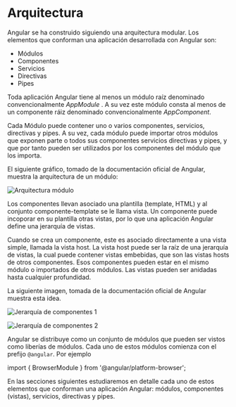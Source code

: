 # Arquitectura

Angular se ha construido siguiendo una arquitectura modular. Los elementos que conforman una aplicación desarrollada con Angular son:

- Módulos
- Componentes
- Servicios
- Directivas
- Pipes

Toda aplicación Angular tiene al menos un módulo raíz denominado convencionalmente *AppModule* . A su vez este módulo consta al menos de un componente ráiz denominado convencionalmente *AppComponent*.

Cada Módulo puede contener uno o varios componentes, servicios, directivas y pipes. A su vez, cada módulo puede importar otros módulos que exponen parte o todos sus componentes servicios directivas y pipes, y que por tanto pueden ser utilizados por los componentes del módulo que los importa.

El siguiente gráfico, tomado de la documentación oficial de Angular, muestra la arquitectura de un módulo:

![Arquitectura módulo](https://angular.io/generated/images/guide/architecture/overview2.png)

Los componentes llevan asociado una plantilla (template, HTML) y al conjunto componente-template se le llama vista. Un componente puede incoporar en su plantilla otras vistas, por lo que una aplicación Angular define una jerarquía de vistas. 

Cuando se crea un componente, este es asociado directamente a una vista simple, llamada la vista host. La vista host puede ser la raíz de una jerarquía de vistas, la cual puede contener vistas embebidas, que son las vistas hosts de otros componentes. Esos componentes pueden estar en el mismo módulo o importados de otros módulos. Las vistas pueden ser anidadas hasta cualquier profundidad.

La siguiente imagen, tomada de la documentación oficial de Angular muestra esta idea.

![Jerarquía de componentes 1](https://angular.io/generated/images/guide/architecture/compilation-context.png)

![Jerarquía de componentes 2](https://angular.io/generated/images/guide/architecture/view-hierarchy.png)

Angular se distribuye como un conjunto de módulos que pueden ser vistos como liberías de módulos. Cada uno de estos módulos comienza con el prefijo `@angular`. Por ejemplo

  import { BrowserModule } from '@angular/platform-browser';

  En las secciones siguientes estudiaremos en detalle cada uno de estos elementos que conforman una aplicación Angular: módulos, componentes (vistas), servicios, directivas y pipes.